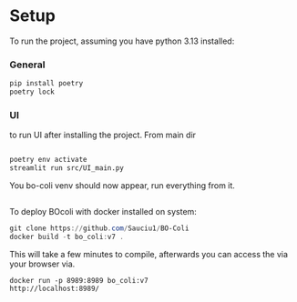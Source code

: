 
# Setup
To run the project, assuming you have python 3.13 installed:

### General
``` bash
pip install poetry
poetry lock
```

### UI

to run UI after installing the project.
From main dir

``` bash

poetry env activate
streamlit run src/UI_main.py
```


You bo-coli venv should now appear, run everything from it.


##
To deploy BOcoli with docker installed on system:
```powershell
git clone https://github.com/Sauciu1/BO-Coli
docker build -t bo_coli:v7 .


```

This will take a few minutes to compile, afterwards you can access the via your browser via.


```
docker run -p 8989:8989 bo_coli:v7
http://localhost:8989/
```